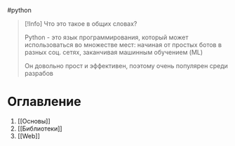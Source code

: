 #python 

>[!Info] Что это такое в общих словах?
>
>Python - это язык программирования, который может использоваться во множестве мест: начиная от простых ботов в разных соц. сетях, заканчивая машинным обучением (ML)
>
>Он довольно прост и эффективен, поэтому очень популярен среди разрабов

# Оглавление
1. [[Основы]]
2. [[Библиотеки]]
3. [[Web]]
